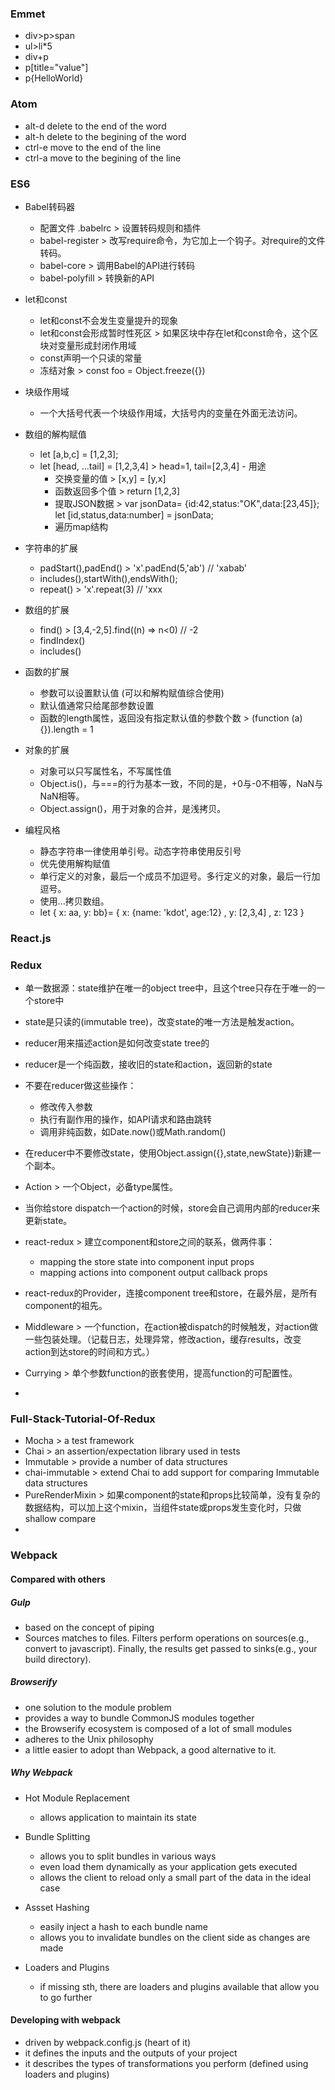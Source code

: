 ### Emmet

- div>p>span
- ul>li*5
- div+p
- p[title="value"]
- p{HelloWorld}


### Atom
- alt-d delete to the end of the word
- alt-h delete to the begining of the word
- ctrl-e move to the end of the line
- ctrl-a move to the begining of the line


### ES6
- Babel转码器
	- 配置文件 .babelrc > 设置转码规则和插件
	- babel-register > 改写require命令，为它加上一个钩子。对require的文件转码。
	- babel-core > 调用Babel的API进行转码
	- babel-polyfill > 转换新的API

- let和const
	- let和const不会发生变量提升的现象
	- let和const会形成暂时性死区 > 如果区块中存在let和const命令，这个区块对变量形成封闭作用域
	- const声明一个只读的常量
	- 冻结对象 > const foo = Object.freeze({})

- 块级作用域
	- 一个大括号代表一个块级作用域，大括号内的变量在外面无法访问。

- 数组的解构赋值
	- let [a,b,c] = [1,2,3];
	- let [head, ...tail] = [1,2,3,4] > head=1, tail=[2,3,4]	- 用途
		- 交换变量的值 > [x,y] = [y,x]
		- 函数返回多个值 > return [1,2,3]
		- 提取JSON数据 > var jsonData= {id:42,status:"OK",data:[23,45]}; let [id,status,data:number] = jsonData;
		- 遍历map结构

- 字符串的扩展
	- padStart(),padEnd() > 'x'.padEnd(5,'ab') // 'xabab'
	- includes(),startWith(),endsWith();
	- repeat() > 'x'.repeat(3) // 'xxx

- 数组的扩展
	- find() > [3,4,-2,5].find((n) => n<0) // -2
	- findIndex()
	- includes()

- 函数的扩展
	- 参数可以设置默认值 (可以和解构赋值综合使用)
	- 默认值通常只给尾部参数设置
	- 函数的length属性，返回没有指定默认值的参数个数 > (function (a) {}).length = 1

- 对象的扩展
	- 对象可以只写属性名，不写属性值
	- Object.is()，与===的行为基本一致，不同的是，+0与-0不相等，NaN与NaN相等。
	- Object.assign()，用于对象的合并，是浅拷贝。

- 编程风格
	- 静态字符串一律使用单引号。动态字符串使用反引号
	- 优先使用解构赋值
	- 单行定义的对象，最后一个成员不加逗号。多行定义的对象，最后一行加逗号。
	- 使用...拷贝数组。
	- let { x: aa, y: bb}= { x: {name: 'kdot', age:12} , y: [2,3,4] , z: 123 }




### React.js


### Redux

- 单一数据源：state维护在唯一的object tree中，且这个tree只存在于唯一的一个store中
- state是只读的(immutable tree)，改变state的唯一方法是触发action。
- reducer用来描述action是如何改变state tree的
- reducer是一个纯函数，接收旧的state和action，返回新的state
- 不要在reducer做这些操作：
	- 修改传入参数
	- 执行有副作用的操作，如API请求和路由跳转
	- 调用非纯函数，如Date.now()或Math.random()
- 在reducer中不要修改state，使用Object.assign({},state,newState})新建一个副本。

- Action > 一个Object，必备type属性。
- 当你给store dispatch一个action的时候，store会自己调用内部的reducer来更新state。
- react-redux > 建立component和store之间的联系，做两件事：
	- mapping the store state into component input props
	- mapping actions into component output callback props
- react-redux的Provider，连接component tree和store，在最外层，是所有component的祖先。
- Middleware > 一个function，在action被dispatch的时候触发，对action做一些包装处理。（记载日志，处理异常，修改action，缓存results，改变action到达store的时间和方式。）
- Currying > 单个参数function的嵌套使用，提高function的可配置性。
-






### Full-Stack-Tutorial-Of-Redux
- Mocha > a test framework
- Chai > an assertion/expectation library used in tests
- Immutable > provide a number of data structures
- chai-immutable > extend Chai to add support for comparing Immutable data structures
- PureRenderMixin > 如果component的state和props比较简单，没有复杂的数据结构，可以加上这个mixin，当组件state或props发生变化时，只做shallow compare
-




### Webpack

#### Compared with others

##### Gulp
- based on the concept of piping
- Sources matches to files. Filters perform operations on sources(e.g., convert to javascript). Finally, the results get passed to sinks(e.g., your build directory).

##### Browserify
- one solution to the module problem
- provides a way to bundle CommonJS modules together
- the Browserify ecosystem is composed of a lot of small modules
- adheres to the Unix philosophy
- a little easier to adopt than Webpack, a good alternative to it.

##### Why Webpack
- Hot Module Replacement
	- allows application to maintain its state

- Bundle Splitting
	- allows you to split bundles in various ways
	- even load them dynamically as your application gets executed
	- allows the client to reload only a small part of the data in the ideal case

- Assset Hashing
	- easily inject a hash to each bundle name
	- allows you to invalidate bundles on the client side as changes are made

- Loaders and Plugins
	- if missing sth, there are loaders and plugins available that allow you to go further


#### Developing with webpack
- driven by webpack.config.js (heart of it)
- it defines the inputs and the outputs of your project
- it describes the types of transformations you perform (defined using loaders and plugins)
